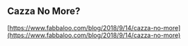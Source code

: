## Cazza No More?
  
  [https://www.fabbaloo.com/blog/2018/9/14/cazza-no-more](https://www.fabbaloo.com/blog/2018/9/14/cazza-no-more)
